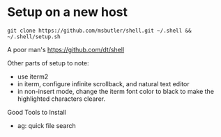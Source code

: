 # Setup on a new host
`git clone https://github.com/msbutler/shell.git ~/.shell && ~/.shell/setup.sh`

A poor man's https://github.com/dt/shell

Other parts of setup to note:
- use iterm2
- in iterm, configure infinite scrollback, and natural text editor
- in non-insert mode, change the iterm font color to black to make the
  highlighted characters clearer.

Good Tools to Install
- ag:  quick file search

